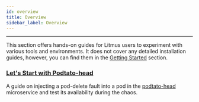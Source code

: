 ```yaml
---
id: overview
title: Overview
sidebar_label: Overview
---
```


---

This section offers hands-on guides for Litmus users to experiment with various tools and environments. It does not cover any detailed installation guides, however, you can find them in the [Getting Started](../getting-started/installation.md) section.

### [Let's Start with Podtato-head](podtato-head.md)

A guide on injecting a pod-delete fault into a pod in the [podtato-head](https://github.com/cncf/podtato-head) microservice and test its availability during the chaos.
